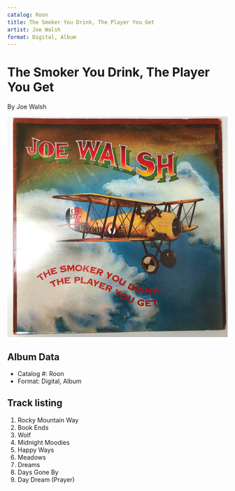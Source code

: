 ```yaml
---
catalog: Roon
title: The Smoker You Drink, The Player You Get
artist: Joe Walsh
format: Digital, Album
---
```


# The Smoker You Drink, The Player You Get

By Joe Walsh

![](../../assets/albumcovers/Joe_Walsh-The_Smoker_You_Drink__The_Player_You_Get.png)

## Album Data

- Catalog #: Roon
- Format: Digital, Album


## Track listing


1. Rocky Mountain Way
2. Book Ends
3. Wolf
4. Midnight Moodies
5. Happy Ways
6. Meadows
7. Dreams
8. Days Gone By
9. Day Dream (Prayer)

